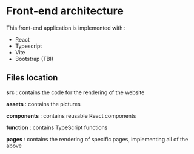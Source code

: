 # Front-end architecture

This front-end application is implemented with : 
- React
- Typescript
- Vite
- Bootstrap (TBI)

## Files location 

**src** : contains the code for the rendering of the website

**assets** : contains the pictures

**components** : contains reusable React components

**function** : contains TypeScript functions

**pages** : contains the rendering of specific pages, implementing all of the above